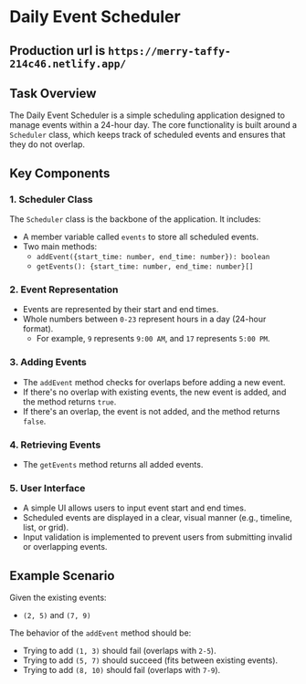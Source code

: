 
# Daily Event Scheduler


## Production url is `https://merry-taffy-214c46.netlify.app/`

## Task Overview

The Daily Event Scheduler is a simple scheduling application designed to manage events within a 24-hour day. The core functionality is built around a `Scheduler` class, which keeps track of scheduled events and ensures that they do not overlap.

## Key Components

### 1. Scheduler Class

The `Scheduler` class is the backbone of the application. It includes:
- A member variable called `events` to store all scheduled events.
- Two main methods:
  - `addEvent({start_time: number, end_time: number}): boolean`
  - `getEvents(): {start_time: number, end_time: number}[]`

### 2. Event Representation

- Events are represented by their start and end times.
- Whole numbers between `0-23` represent hours in a day (24-hour format).
  - For example, `9` represents `9:00 AM`, and `17` represents `5:00 PM`.

### 3. Adding Events

- The `addEvent` method checks for overlaps before adding a new event.
- If there's no overlap with existing events, the new event is added, and the method returns `true`.
- If there's an overlap, the event is not added, and the method returns `false`.

### 4. Retrieving Events

- The `getEvents` method returns all added events.

### 5. User Interface

- A simple UI allows users to input event start and end times.
- Scheduled events are displayed in a clear, visual manner (e.g., timeline, list, or grid).
- Input validation is implemented to prevent users from submitting invalid or overlapping events.

## Example Scenario

Given the existing events:
- `(2, 5)` and `(7, 9)`

The behavior of the `addEvent` method should be:
- Trying to add `(1, 3)` should fail (overlaps with `2-5`).
- Trying to add `(5, 7)` should succeed (fits between existing events).
- Trying to add `(8, 10)` should fail (overlaps with `7-9`).



